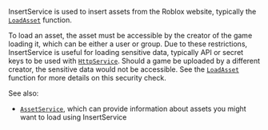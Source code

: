 InsertService is used to insert assets from the Roblox website, typically the
[`LoadAsset`](https://create.roblox.com/docs/reference/engine/classes/InsertService#LoadAsset) function.

To load an asset, the asset must be accessible by the creator of the game
loading it, which can be either a user or group. Due to these restrictions,
InsertService is useful for loading sensitive data, typically API or secret
keys to be used with [`HttpService`](https://create.roblox.com/docs/reference/engine/classes/HttpService). Should a game be uploaded by a
different creator, the sensitive data would not be accessible. See the
[`LoadAsset`](https://create.roblox.com/docs/reference/engine/classes/InsertService#LoadAsset) function for more details on this
security check.

See also:

- [`AssetService`](https://create.roblox.com/docs/reference/engine/classes/AssetService), which can provide information about assets you might
want to load using InsertService